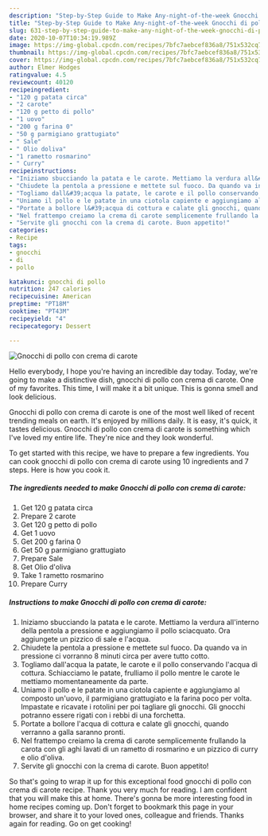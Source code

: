 ```yaml
---
description: "Step-by-Step Guide to Make Any-night-of-the-week Gnocchi di pollo con crema di carote"
title: "Step-by-Step Guide to Make Any-night-of-the-week Gnocchi di pollo con crema di carote"
slug: 631-step-by-step-guide-to-make-any-night-of-the-week-gnocchi-di-pollo-con-crema-di-carote
date: 2020-10-07T10:34:19.989Z
image: https://img-global.cpcdn.com/recipes/7bfc7aebcef836a8/751x532cq70/gnocchi-di-pollo-con-crema-di-carote-recipe-main-photo.jpg
thumbnail: https://img-global.cpcdn.com/recipes/7bfc7aebcef836a8/751x532cq70/gnocchi-di-pollo-con-crema-di-carote-recipe-main-photo.jpg
cover: https://img-global.cpcdn.com/recipes/7bfc7aebcef836a8/751x532cq70/gnocchi-di-pollo-con-crema-di-carote-recipe-main-photo.jpg
author: Elmer Hodges
ratingvalue: 4.5
reviewcount: 40120
recipeingredient:
- "120 g patata circa"
- "2 carote"
- "120 g petto di pollo"
- "1 uovo"
- "200 g farina 0"
- "50 g parmigiano grattugiato"
- " Sale"
- " Olio doliva"
- "1 rametto rosmarino"
- " Curry"
recipeinstructions:
- "Iniziamo sbucciando la patata e le carote. Mettiamo la verdura all&#39;interno della pentola a pressione e aggiungiamo il pollo sciacquato. Ora aggiungete un pizzico di sale e l&#39;acqua."
- "Chiudete la pentola a pressione e mettete sul fuoco. Da quando va in pressione ci vorranno 8 minuti circa per avere tutto cotto."
- "Togliamo dall&#39;acqua la patate, le carote e il pollo conservando l&#39;acqua di cottura. Schiacciamo le patate, frulliamo il pollo mentre le carote le mettiamo momentaneamente da parte."
- "Uniamo il pollo e le patate in una ciotola capiente e aggiungiamo al composto un&#39;uovo, il parmigiano grattugiato e la farina poco per volta. Impastate e ricavate i rotolini per poi tagliare gli gnocchi. Gli gnocchi potranno essere rigati con i rebbi di una forchetta."
- "Portate a bollore l&#39;acqua di cottura e calate gli gnocchi, quando verranno a galla saranno pronti."
- "Nel frattempo creiamo la crema di carote semplicemente frullando la carota con gli aghi lavati di un rametto di rosmarino e un pizzico di curry e olio d&#39;oliva."
- "Servite gli gnocchi con la crema di carote. Buon appetito!"
categories:
- Recipe
tags:
- gnocchi
- di
- pollo

katakunci: gnocchi di pollo 
nutrition: 247 calories
recipecuisine: American
preptime: "PT18M"
cooktime: "PT43M"
recipeyield: "4"
recipecategory: Dessert

---
```



![Gnocchi di pollo con crema di carote](https://img-global.cpcdn.com/recipes/7bfc7aebcef836a8/751x532cq70/gnocchi-di-pollo-con-crema-di-carote-recipe-main-photo.jpg)

Hello everybody, I hope you're having an incredible day today. Today, we're going to make a distinctive dish, gnocchi di pollo con crema di carote. One of my favorites. This time, I will make it a bit unique. This is gonna smell and look delicious.



Gnocchi di pollo con crema di carote is one of the most well liked of recent trending meals on earth. It's enjoyed by millions daily. It is easy, it's quick, it tastes delicious. Gnocchi di pollo con crema di carote is something which I've loved my entire life. They're nice and they look wonderful.


To get started with this recipe, we have to prepare a few ingredients. You can cook gnocchi di pollo con crema di carote using 10 ingredients and 7 steps. Here is how you cook it.

<!--inarticleads1-->

##### The ingredients needed to make Gnocchi di pollo con crema di carote:

1. Get 120 g patata circa
1. Prepare 2 carote
1. Get 120 g petto di pollo
1. Get 1 uovo
1. Get 200 g farina 0
1. Get 50 g parmigiano grattugiato
1. Prepare  Sale
1. Get  Olio d&#39;oliva
1. Take 1 rametto rosmarino
1. Prepare  Curry




<!--inarticleads2-->

##### Instructions to make Gnocchi di pollo con crema di carote:

1. Iniziamo sbucciando la patata e le carote. Mettiamo la verdura all&#39;interno della pentola a pressione e aggiungiamo il pollo sciacquato. Ora aggiungete un pizzico di sale e l&#39;acqua.
1. Chiudete la pentola a pressione e mettete sul fuoco. Da quando va in pressione ci vorranno 8 minuti circa per avere tutto cotto.
1. Togliamo dall&#39;acqua la patate, le carote e il pollo conservando l&#39;acqua di cottura. Schiacciamo le patate, frulliamo il pollo mentre le carote le mettiamo momentaneamente da parte.
1. Uniamo il pollo e le patate in una ciotola capiente e aggiungiamo al composto un&#39;uovo, il parmigiano grattugiato e la farina poco per volta. Impastate e ricavate i rotolini per poi tagliare gli gnocchi. Gli gnocchi potranno essere rigati con i rebbi di una forchetta.
1. Portate a bollore l&#39;acqua di cottura e calate gli gnocchi, quando verranno a galla saranno pronti.
1. Nel frattempo creiamo la crema di carote semplicemente frullando la carota con gli aghi lavati di un rametto di rosmarino e un pizzico di curry e olio d&#39;oliva.
1. Servite gli gnocchi con la crema di carote. Buon appetito!




So that's going to wrap it up for this exceptional food gnocchi di pollo con crema di carote recipe. Thank you very much for reading. I am confident that you will make this at home. There's gonna be more interesting food in home recipes coming up. Don't forget to bookmark this page in your browser, and share it to your loved ones, colleague and friends. Thanks again for reading. Go on get cooking!
